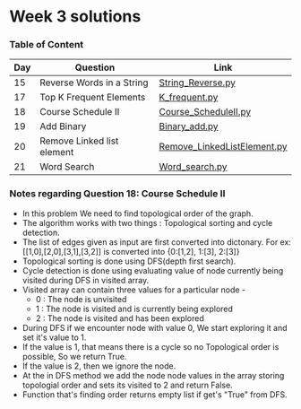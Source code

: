 <h1> Week 3 solutions </h1>

<h3> Table of Content </h3>

| Day| Question | Link |
| --------------- | --------------- | --------------- | 
| 15 | Reverse Words in a String | [String_Reverse.py](./String_Reverse.py) |
| 17 | Top K Frequent Elements | [K_frequent.py](./K_frequent.py) |
| 18 | Course Schedule II | [Course_ScheduleII.py](./Course_ScheduleII.py) |
| 19 | Add Binary  | [Binary_add.py](./Binary_add.py) |
| 20 | Remove Linked list element  | [Remove_LinkedListElement.py](./Remove_LinkedListElement.py) |
| 21 | Word Search  | [Word_search.py](./Word_search.py) |


<h3> Notes regarding Question 18: Course Schedule II</h3>
<ul>
    <li> In this problem We need to find topological order of the graph. </li>
    <li> The algorithm works with two things : Topological sorting and cycle detection.</l1>
    <li> The list of edges given as input are first converted into dictonary. For ex: [[1,0],[2,0],[3,1],[3,2]] is converted into {0:[1,2], 1:[3], 2:[3]}</li>
    <li> Topological sorting is done using DFS(depth first search).</li>
    <li> Cycle detection is done using evaluating value of node currently being visited during DFS in visited array.</li>
    <li> Visited array can contain three values for a particular node -
        <ul>
            <li> 0 : The node is unvisited</li>
            <li> 1 : The node is visited and is currently being explored </li>
            <li> 2 : The node is visited and has been explored </li>
        </ul> 
    </li>
    <li> During DFS if we encounter node with value 0, We start exploring it and set it's value to 1.</li>
    <li> If the value is 1, that means there is a cycle so no Topological order is possible, So we return True. </li>
    <li> If the value is 2, then we ignore the node.</li>
    <li> At the in DFS method we add the node node values in the array storing topologial order and sets its visited to 2 and return False.</li>
    <li> Function that's finding order returns empty list if get's "True" from DFS. </li>
</ul>